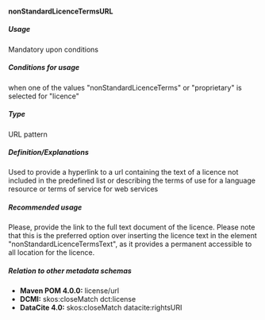 #### nonStandardLicenceTermsURL
##### Usage
Mandatory upon conditions
##### Conditions for usage
when one of the values "nonStandardLicenceTerms" or "proprietary" is selected for "licence"
##### Type
URL pattern
##### Definition/Explanations
Used to provide a hyperlink to a url containing the text of a licence not included in the predefined list or describing the terms of use for a language resource or terms of service for web services
##### Recommended usage
Please, provide the link to the full text document of the licence. 
Please note that this is the preferred option over inserting the licence text in the element "nonStandardLicenceTermsText", as it provides a permanent accessible to all location for the licence.
##### Relation to other metadata schemas
* **Maven POM 4.0.0:** license/url
* **DCMI:** skos:closeMatch dct:license
* **DataCite 4.0:** skos:closeMatch datacite:rightsURI
